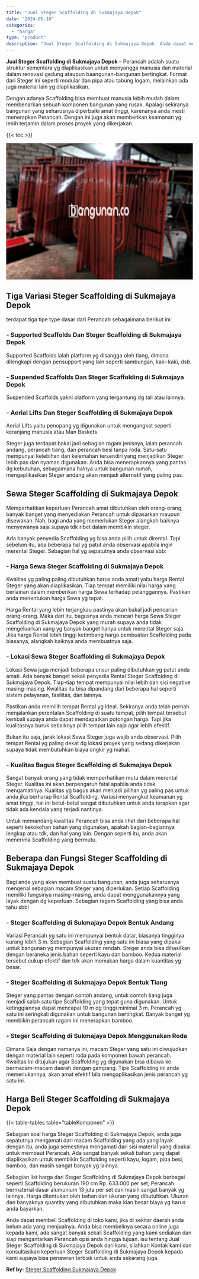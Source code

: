 ```yaml
---
title: "Jual Steger Scaffolding di Sukmajaya Depok"
date: "2024-05-10"
categories: 
  - "harga"
type: "product"
description: "Jual Steger Scaffolding di Sukmajaya Depok. Anda dapat membeli Scaffolding di toko kami, jika di sekitar daerah anda belum ada yang menjualnya. Anda bisa mem..."
---
```


**Jual Steger Scaffolding di Sukmajaya Depok** – Perancah adalah suatu struktur sementara yg diaplikasikan untuk menyangga manusia dan material dalam renovasi gedung ataupun baangunan-bangunan bertingkat. Format dari Steger ini seperti modular dan pipa atau tabung logam, melainkan ada juga material lain yg diaplikasikan.

Dengan adanya Scaffolding bisa membuat manusia lebih mudah dalam membenarkan sebuah komponen bangunan yang rusak. Apalagi sekiranya bangunan yang seharusnya diperbaiki amat tinggi, karenanya anda mesti menerapkan Perancah. Dengan ini juga akan memberikan keamanan yg lebih terjamin dalam proses proyek yang dikerjakan.

{{< toc >}}

![Jual Steger Scaffolding di Sukmajaya Depok](/images/sewa-scaffolding-steger-05.png)

## Tiga Variasi Steger Scaffolding di Sukmajaya Depok

terdapat tiga tipe type dasar dari Perancah sebagaimana berikut ini:

### \- Supported Scaffolds Dan Steger Scaffolding di Sukmajaya Depok

Supported Scaffolds ialah platform yg disangga oleh tiang, dimana dilengkapi dengan pensupport yang lain seperti sambungan, kaki-kaki, dsb.

### \- Suspended Scaffolds Dan Steger Scaffolding di Sukmajaya Depok

Suspended Scaffolds yakni platform yang tergantung dg tali atau lainnya.

### \- Aerial Lifts Dan Steger Scaffolding di Sukmajaya Depok

Aerial Lifts yaitu penopang yg digunakan untuk mengangkat seperti keranjang manusia atau Man Baskets

Steger juga terdapat bakal jadi sebagian ragam jenisnya, ialah perancah andang, perancah tiang, dan perancah besi tanpa roda. Satu-satu mempunyai kelebihan dan kelemahan tersendiri yang menjadikan Steger lebih pas dan nyaman digunakan. Anda bisa menerapkannya yang pantas dg kebutuhan, sebagaimana halnya untuk bangunan rumah, mengaplikasikan Steger andang akan menjadi alternatif yang paling pas.

## Sewa Steger Scaffolding di Sukmajaya Depok

Memperhatikan keperluan Perancah amat dibutuhkan oleh orang-orang, banyak banget yang menyediakan Perancah untuk dipasarkan maupun disewakan. Nah, bagi anda yang memerlukan Steger alangkah baiknya menyewanya saja supaya tdk ribet dalam membikin steger.

Ada banyak penyedia Scaffolding yg bisa anda pilih untuk dirental. Tapi sebelum itu, ada beberapa hal yg patut anda observasi apabila ingin merental Steger. Sebagian hal yg sepatutnya anda observasi sbb:

### \- Harga Sewa Steger Scaffolding di Sukmajaya Depok

Kwalitas yg paling paling dibutuhkan harus anda amati yaitu harga Rental Steger yang akan diaplikasikan. Tiap tempat memiliki nilai harga yang berlainan dalam memberikan harga Sewa terhadap pelanggannya. Pastikan anda menentukan harga Sewa yg tepat.

Harga Rental yang lebih terjangkau pastinya akan bakal jadi pencarian orang-orang. Maka dari itu, bagusnya anda mencari harga Sewa Steger Scaffolding di Sukmajaya Depok yang murah supaya anda tidak mengeluarkan uang yg banyak banget hanya untuk merental Steger saja. Jika harga Rental lebih tinggi ketimbang harga pembuatan Scaffolding pada biasanya, alangkah baiknya anda membuatnya saja.

### \- Lokasi Sewa Steger Scaffolding di Sukmajaya Depok

Lokasi Sewa juga menjadi beberapa unsur paling dibutuhkan yg patut anda amati. Ada banyak banget sekali penyedia Rental Steger Scaffolding di Sukmajaya Depok. Tiap-tiap tempat mempunyai nilai lebih dan sisi negative masing-masing. Kwalitas itu bisa dipandang dari beberapa hal seperti sistem pelayanan, fasilitas, dan lainnya.

Pastikan anda memilih tempat Rental yg ideal. Sekiranya anda telah pernah menjalankan perentalan Scaffolding di suatu tempat, pilih tempat tersebut kembali supaya anda dapat mendapatkan potongan harga. Tapi jika kualitasnya buruk sebaiknya pilih tempat lain saja agar lebih efektif.

Bukan itu saja, jarak lokasi Sewa Steger juga wajib anda observasi. Pilih tempat Rental yg paling dekat dg lokasi proyek yang sedang dikerjakan supaya tidak membutuhkan biaya ongkir yg mahal.

### \- Kualitas Bagus Steger Scaffolding di Sukmajaya Depok

Sangat banyak orang yang tidak memperhatikan mutu dalam merental Steger. Kualitas ini akan berpengaruh fatal apabila anda tidak mengamatinya. Kualitas yg bagus akan menjadi pilihan yg paling pas untuk anda jika berharap Rental Scaffolding. Variasi menyangkut keamanan yg amat tinggi, hal ini betul-betul sangat dibutuhkan untuk anda terapkan agar tidak ada kendala yang terjadi nantinya.

Untuk memandang kwalitas Perancah bisa anda lihat dari beberapa hal seperti kekokohan bahan yang digunakan, apakah bagian-bagiannya lengkap atau tdk, dan hal yang lain. Dengan seperti itu, anda akan menerima Scaffolding yang bermutu.

## Beberapa dan Fungsi Steger Scaffolding di Sukmajaya Depok

Bagi anda yang akan membuat suatu bangunan, anda juga seharusnya mengenal sebagian macam Steger yang diperlukan. Setiap Scaffolding memiliki fungsinya masing-masing, anda dapat menggunakannya yang layak dengan dg keperluan. Sebagian ragam Scaffolding yang bisa anda tahu sbb!

### \- Steger Scaffolding di Sukmajaya Depok Bentuk Andang

Variasi Perancah yg satu ini mempunyai bentuk datar, biasanya tingginya kurang lebih 3 m. Sebagian Scaffolding yang satu ini biasa yang dipakai untuk bangunan yg mempunyai ukuran rendah. Steger anda bisa dihasilkan dengan beraneka jenis bahan seperti kayu dan bamboo. Kedua material tersebut cukup efektif dan tdk akan memakan harga dalam kuantitas yg besar.

### \- Steger Scaffolding di Sukmajaya Depok Bentuk Tiang

Steger yang pantas dengan contoh andang, untuk contoh tiang juga menjadi salah satu tipe Scaffolding yang tepat guna digunakan. Untuk ketinggiannya dapat mencapai 10 m dg tinggi minimal 3 m. Perancah yg satu ini seringkali digunakan untuk bangunan bertingkat. Banyak banget yg membikin perancah ragam ini menerapkan bamboo.

### \- Steger Scaffolding di Sukmajaya Depok Menggunakan Roda

Dimana Saja dengan namanya ini, macam Steger yang satu ini diwujudkan dengan material lain seperti roda pada komponen bawah perancah. Kwalitas ini ditujukan agar Scaffolding yg digunakan bisa dibawa ke bermacam-macam daerah dengan gampang. Tipe Scaffolding ini anda memerlukannya, akan amat efektif bila mengaplikasikan jenis perancah yg satu ini.

## Harga Beli Steger Scaffolding di Sukmajaya Depok

{{< table-tables table="tableKomponen" >}}

Sebagian soal harga Steger Scaffolding di Sukmajaya Depok, anda juga sepatutnya mengamati dari macam Scaffolding yang ada yang layak dengan itu, anda juga semestinya mengamati dari sisi material yang dipakai untuk membaut Perancah. Ada sangat banyak sekali bahan yang dapat diaplikasikan untuk membikin Scaffolding seperti kayu, logam, pipa besi, bamboo, dan masih sangat banyak yg lainnya.

Sebagian list harga dari Steger Scaffolding di Sukmajaya Depok berbagai seperti Scaffolding berukuran 190 cm Rp. 633.000 per set, Perancah bermaterial dasar alumunium 13 juta per set dan masih sangat banyak yg lainnya. Harga ditentukan oleh bahan dan ukuran yang dibutuhkan. Ukuran dan banyaknya quantity yang dibutuhkan maka kian besar biaya yg harus anda bayarkan.

Anda dapat membeli Scaffolding di toko kami, jika di sekitar daerah anda belum ada yang menjualnya. Anda bisa membelinya secara online juga kepada kami, ada sangat banyak sekali Scaffolding yang kami sediakan dan siap mengantarkan Perancah opsi anda hingga tujuan. isu tentang Jual Steger Scaffolding di Sukmajaya Depok dari kami, silahkan Kontak kami dan konsultasikan keperluan Steger Scaffolding di Sukmajaya Depok kepada kami supaya bisa penawran terbiak untuk anda sekarang juga.

**Ref by:** [Steger Scaffolding Sukmajaya Depok](https://id.wikipedia.org/wiki/Steger)

